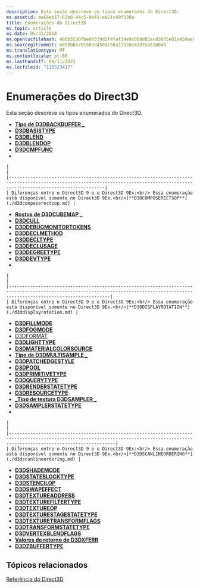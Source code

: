 ```yaml
---
description: Esta seção descreve os tipos enumerados do Direct3D.
ms.assetid: ae64eb17-63a8-44c5-8d41-e021c49f338a
title: Enumerações do Direct3D
ms.topic: article
ms.date: 05/31/2018
ms.openlocfilehash: 480b5530fbe00339d2f4faf39e9c0b8d83acd3075e01a459ae9ce26e4d4875c7
ms.sourcegitcommit: e858bbe701567d4583c50a11326e42d7ea51804b
ms.translationtype: MT
ms.contentlocale: pt-BR
ms.lasthandoff: 08/11/2021
ms.locfileid: "118523417"
---
```

# <a name="direct3d-enumerations"></a>Enumerações do Direct3D

Esta seção descreve os tipos enumerados do Direct3D.

-   [**Tipo de D3DBACKBUFFER \_**](./d3dbackbuffer-type.md)
-   [**D3DBASISTYPE**](./d3dbasistype.md)
-   [**D3DBLEND**](./d3dblend.md)
-   [**D3DBLENDOP**](./d3dblendop.md)
-   [**D3DCMPFUNC**](./d3dcmpfunc.md)
-   

    |                                                                                                                                                                                |
    |--------------------------------------------------------------------------------------------------------------------------------------------------------------------------------|
    | Diferenças entre o Direct3D 9 e o Direct3D 9Ex:<br/> Essa enumeração está disponível somente no Direct3D 9Ex.<br/>[**D3DCOMPOSERECTSOP**](./d3dcomposerectsop.md) |

    

     

-   [**Rostos de D3DCUBEMAP \_**](./d3dcubemap-faces.md)
-   [**D3DCULL**](./d3dcull.md)
-   [**D3DDEBUGMONITORTOKENS**](./d3ddebugmonitortokens.md)
-   [**D3DDECLMETHOD**](./d3ddeclmethod.md)
-   [**D3DDECLTYPE**](./d3ddecltype.md)
-   [**D3DDECLUSAGE**](./d3ddeclusage.md)
-   [**D3DDEGREETYPE**](./d3ddegreetype.md)
-   [**D3DDEVTYPE**](./d3ddevtype.md)
-   

    |                                                                                                                                                                                  |
    |----------------------------------------------------------------------------------------------------------------------------------------------------------------------------------|
    | Diferenças entre o Direct3D 9 e o Direct3D 9Ex:<br/> Essa enumeração está disponível somente no Direct3D 9Ex.<br/>[**D3DDISPLAYROTATION**](./d3ddisplayrotation.md) |

    

     

-   [**D3DFILLMODE**](./d3dfillmode.md)
-   [**D3DFOGMODE**](./d3dfogmode.md)
-   [D3DFORMAT](d3dformat.md)
-   [**D3DLIGHTTYPE**](./d3dlighttype.md)
-   [**D3DMATERIALCOLORSOURCE**](./d3dmaterialcolorsource.md)
-   [**Tipo de D3DMULTISAMPLE \_**](./d3dmultisample-type.md)
-   [**D3DPATCHEDGESTYLE**](./d3dpatchedgestyle.md)
-   [**D3DPOOL**](./d3dpool.md)
-   [**D3DPRIMITIVETYPE**](./d3dprimitivetype.md)
-   [**D3DQUERYTYPE**](./d3dquerytype.md)
-   [**D3DRENDERSTATETYPE**](./d3drenderstatetype.md)
-   [**D3DRESOURCETYPE**](./d3dresourcetype.md)
-   [**\_Tipo de textura D3DSAMPLER \_**](./d3dsampler-texture-type.md)
-   [**D3DSAMPLERSTATETYPE**](./d3dsamplerstatetype.md)
-   

    |                                                                                                                                                                                    |
    |------------------------------------------------------------------------------------------------------------------------------------------------------------------------------------|
    | Diferenças entre o Direct3D 9 e o Direct3D 9Ex:<br/> Essa enumeração está disponível somente no Direct3D 9Ex.<br/>[**D3DSCANLINEORDERING**](./d3dscanlineordering.md) |

    

     

-   [**D3DSHADEMODE**](./d3dshademode.md)
-   [**D3DSTATEBLOCKTYPE**](./d3dstateblocktype.md)
-   [**D3DSTENCILOP**](./d3dstencilop.md)
-   [**D3DSWAPEFFECT**](./d3dswapeffect.md)
-   [**D3DTEXTUREADDRESS**](./d3dtextureaddress.md)
-   [**D3DTEXTUREFILTERTYPE**](./d3dtexturefiltertype.md)
-   [**D3DTEXTUREOP**](./d3dtextureop.md)
-   [**D3DTEXTURESTAGESTATETYPE**](./d3dtexturestagestatetype.md)
-   [**D3DTEXTURETRANSFORMFLAGS**](./d3dtexturetransformflags.md)
-   [**D3DTRANSFORMSTATETYPE**](./d3dtransformstatetype.md)
-   [**D3DVERTEXBLENDFLAGS**](./d3dvertexblendflags.md)
-   [**Valores de retorno de D3DXFERR**](./d3dxferr-return-values.md)
-   [**D3DZBUFFERTYPE**](./d3dzbuffertype.md)

## <a name="related-topics"></a>Tópicos relacionados

<dl> <dt>

[Referência do Direct3D](dx9-graphics-reference-d3d.md)
</dt> </dl>

 

 
